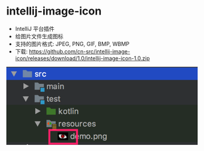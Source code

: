 # intellij-image-icon
* IntelliJ 平台插件
* 给图片文件生成图标
* 支持的图片格式: JPEG, PNG, GIF, BMP, WBMP
* 下载: https://github.com/cn-src/intellij-image-icon/releases/download/1.0/intellij-image-icon-1.0.zip

![sample.png](docs/sample.png)
